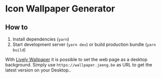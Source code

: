 # Icon Wallpaper Generator

## How to
1. Install dependencies (`yarn`)
2. Start development server (`yarn dev`) or build production bundle (`yarn build`)

With [Lively Wallpaper](https://rocksdanister.github.io/lively/) it is possible to set the web page as a desktop background. Simply use `https://wallpaper.jeeng.be` as URL to get the latest version on your Desktop..
